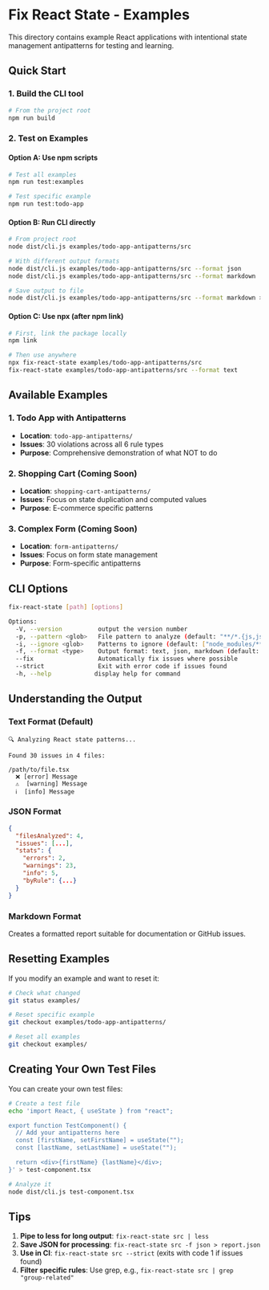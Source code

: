 # Fix React State - Examples

This directory contains example React applications with intentional state management antipatterns for testing and learning.

## Quick Start

### 1. Build the CLI tool

```bash
# From the project root
npm run build
```

### 2. Test on Examples

#### Option A: Use npm scripts

```bash
# Test all examples
npm run test:examples

# Test specific example
npm run test:todo-app
```

#### Option B: Run CLI directly

```bash
# From project root
node dist/cli.js examples/todo-app-antipatterns/src

# With different output formats
node dist/cli.js examples/todo-app-antipatterns/src --format json
node dist/cli.js examples/todo-app-antipatterns/src --format markdown

# Save output to file
node dist/cli.js examples/todo-app-antipatterns/src --format markdown > report.md
```

#### Option C: Use npx (after npm link)

```bash
# First, link the package locally
npm link

# Then use anywhere
npx fix-react-state examples/todo-app-antipatterns/src
fix-react-state examples/todo-app-antipatterns/src --format text
```

## Available Examples

### 1. Todo App with Antipatterns

- **Location**: `todo-app-antipatterns/`
- **Issues**: 30 violations across all 6 rule types
- **Purpose**: Comprehensive demonstration of what NOT to do

### 2. Shopping Cart (Coming Soon)

- **Location**: `shopping-cart-antipatterns/`
- **Issues**: Focus on state duplication and computed values
- **Purpose**: E-commerce specific patterns

### 3. Complex Form (Coming Soon)

- **Location**: `form-antipatterns/`
- **Issues**: Focus on form state management
- **Purpose**: Form-specific antipatterns

## CLI Options

```bash
fix-react-state [path] [options]

Options:
  -V, --version          output the version number
  -p, --pattern <glob>   File pattern to analyze (default: "**/*.{js,jsx,ts,tsx}")
  -i, --ignore <glob>    Patterns to ignore (default: ["node_modules/**","dist/**","build/**"])
  -f, --format <type>    Output format: text, json, markdown (default: "text")
  --fix                  Automatically fix issues where possible
  --strict               Exit with error code if issues found
  -h, --help            display help for command
```

## Understanding the Output

### Text Format (Default)

```
🔍 Analyzing React state patterns...

Found 30 issues in 4 files:

/path/to/file.tsx
  ❌ [error] Message
  ⚠️  [warning] Message
  ℹ️  [info] Message
```

### JSON Format

```json
{
  "filesAnalyzed": 4,
  "issues": [...],
  "stats": {
    "errors": 2,
    "warnings": 23,
    "info": 5,
    "byRule": {...}
  }
}
```

### Markdown Format

Creates a formatted report suitable for documentation or GitHub issues.

## Resetting Examples

If you modify an example and want to reset it:

```bash
# Check what changed
git status examples/

# Reset specific example
git checkout examples/todo-app-antipatterns/

# Reset all examples
git checkout examples/
```

## Creating Your Own Test Files

You can create your own test files:

```bash
# Create a test file
echo 'import React, { useState } from "react";

export function TestComponent() {
  // Add your antipatterns here
  const [firstName, setFirstName] = useState("");
  const [lastName, setLastName] = useState("");

  return <div>{firstName} {lastName}</div>;
}' > test-component.tsx

# Analyze it
node dist/cli.js test-component.tsx
```

## Tips

1. **Pipe to less for long output**: `fix-react-state src | less`
2. **Save JSON for processing**: `fix-react-state src -f json > report.json`
3. **Use in CI**: `fix-react-state src --strict` (exits with code 1 if issues found)
4. **Filter specific rules**: Use grep, e.g., `fix-react-state src | grep "group-related"`
